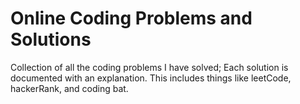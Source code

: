 # Online Coding Problems and Solutions
Collection of all the coding problems I have solved; Each solution is documented with an explanation.
This includes things like leetCode, hackerRank, and coding bat.
